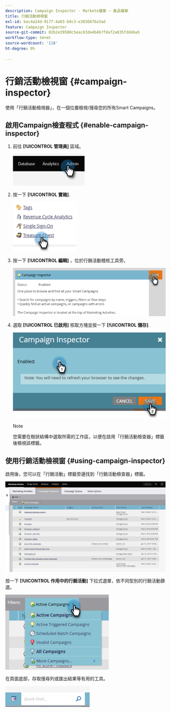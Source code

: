 ```yaml
---
description: Campaign Inspector - Marketo檔案 — 產品檔案
title: 行銷活動檢視窗
exl-id: bac4a24d-9177-4a03-b8c3-e3836676a3ad
feature: Campaign Inspector
source-git-commit: 02b2e39580c5eac63de4b4b7fdaf2a835fdd4ba5
workflow-type: tm+mt
source-wordcount: '118'
ht-degree: 0%

---
```


# 行銷活動檢視窗 {#campaign-inspector}

使用「行銷活動檢視器」，在一個位置檢視/搜尋您的所有Smart Campaigns。

## 啟用Campaign檢查程式 {#enable-campaign-inspector}

1. 前往 **[!UICONTROL 管理員]** 區域。

   ![](assets/campaign-inspector-1.png)

1. 按一下 **[!UICONTROL 寶箱]**.

   ![](assets/campaign-inspector-2.png)

1. 按一下 **[!UICONTROL 編輯]** ，位於行銷活動稽核工具旁。

   ![](assets/campaign-inspector-3.png)

1. 選取 **[!UICONTROL 已啟用]** 核取方塊並按一下 **[!UICONTROL 儲存]**.

   ![](assets/campaign-inspector-4.png)

   >[!NOTE]
   >
   >您需要在樹狀結構中選取所需的工作區，以便在啟用「行銷活動檢查器」標籤後檢視該標籤。

## 使用行銷活動檢視窗 {#using-campaign-inspector}

啟用後，您可以在「行銷活動」標籤旁邊找到「行銷活動檢查器」標籤。

![](assets/campaign-inspector-5.png)

按一下 **[!UICONTROL 作用中的行銷活動]** 下拉式選單，依不同型別的行銷活動篩選。

![](assets/campaign-inspector-6.png)

在頁面底部，存取搜尋列或匯出結果等有用的工具。

![](assets/campaign-inspector-7.png)
